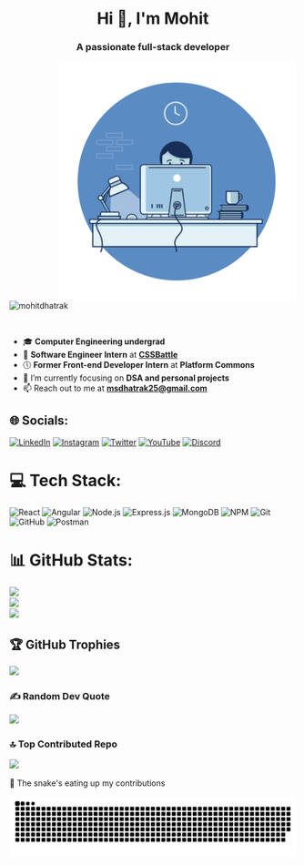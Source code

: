 <h1 align="center">Hi 👋, I'm Mohit</h1>
<h3 align="center">A passionate full-stack developer</h3>

<img align="right"  alt="coding" width="420" src="./assets/readme-gif.gif">

<br>

<p align="left">
<img src="https://komarev.com/ghpvc/?username=mohitdhatrak&label=Profile%20views&color=0e75b6&style=flat"
    alt="mohitdhatrak" />
</p>

<br>

-   🎓 **Computer Engineering undergrad**
-   🚀 **Software Engineer Intern** at **[CSSBattle](https://github.com/cssbattle)**
-   🕔 **Former Front-end Developer Intern** at **Platform Commons**
-   🌱 I’m currently focusing on **DSA and personal projects**
-   📫 Reach out to me at **msdhatrak25@gmail.com**

## 🌐 Socials:

[![LinkedIn](https://img.shields.io/badge/LinkedIn-%230077B5.svg?logo=linkedin&logoColor=white)](https://www.linkedin.com/in/mohitdhatrak/)
[![Instagram](https://img.shields.io/badge/Instagram-%23E4405F.svg?logo=Instagram&logoColor=white)](https://instagram.com/dhatrakmohit)
[![Twitter](https://img.shields.io/badge/Twitter-%231DA1F2.svg?logo=twitter&logoColor=white)](https://twitter.com/mohitdhatrak)
[![YouTube](https://img.shields.io/badge/YouTube-%23FF0000.svg?logo=YouTube&logoColor=white)](https://youtube.com/@mohitdhatrak)
[![Discord](https://img.shields.io/badge/Discord-%237289DA.svg?logo=discord&logoColor=white)](https://discord.com/invite/dT3Xyx7mv4)

# 💻 Tech Stack:

![React](https://img.shields.io/badge/react-%2320232a.svg?style=for-the-badge&logo=react&logoColor=%2361DAFB)
![Angular](https://img.shields.io/badge/angular-%23DD0031.svg?style=for-the-badge&logo=angular&logoColor=white)
![Node.js](https://img.shields.io/badge/node.js-%2343853D.svg?style=for-the-badge&logo=node.js&logoColor=white)
![Express.js](https://img.shields.io/badge/express.js-%23404d59.svg?style=for-the-badge&logo=express&logoColor=%2361DAFB)
![MongoDB](https://img.shields.io/badge/MongoDB-%234ea94b.svg?style=for-the-badge&logo=mongodb&logoColor=white)
![NPM](https://img.shields.io/badge/NPM-%23000000.svg?style=for-the-badge&logo=npm&logoColor=white)
![Git](https://img.shields.io/badge/Git-fc6d26?style=for-the-badge&logo=git&logoColor=white)
![GitHub](https://img.shields.io/badge/GitHub-%23121011.svg?style=for-the-badge&logo=github&logoColor=white)
![Postman](https://img.shields.io/badge/Postman-FF6C37?style=for-the-badge&logo=postman&logoColor=white)

# 📊 GitHub Stats:

![](https://github-readme-stats.vercel.app/api?username=mohitdhatrak&theme=midnight-purple&hide_border=false&include_all_commits=true&count_private=true)<br/>
![](https://github-readme-streak-stats.herokuapp.com/?user=mohitdhatrak&theme=midnight-purple&hide_border=false)<br/>
![](https://github-readme-stats.vercel.app/api/top-langs/?username=mohitdhatrak&theme=midnight-purple&hide_border=false&include_all_commits=true&count_private=true&layout=compact)

## 🏆 GitHub Trophies

![](https://github-profile-trophy.vercel.app/?username=mohitdhatrak&theme=juicyfresh&no-frame=false&no-bg=false&margin-w=4)

### ✍️ Random Dev Quote

![](https://quotes-github-readme.vercel.app/api?type=vetical&theme=tokyonight)

### 🔝 Top Contributed Repo

![](https://github-contributor-stats.vercel.app/api?username=mohitdhatrak&limit=5&theme=dark&combine_all_yearly_contributions=true)

🐍 The snake's eating up my contributions

<p align="center">
<img  src="https://raw.githubusercontent.com/Elanza-48/Elanza-48/main/resources/img/github-contribution-grid-snake.svg"
    alt="Snake eating contributions" />
</p>
